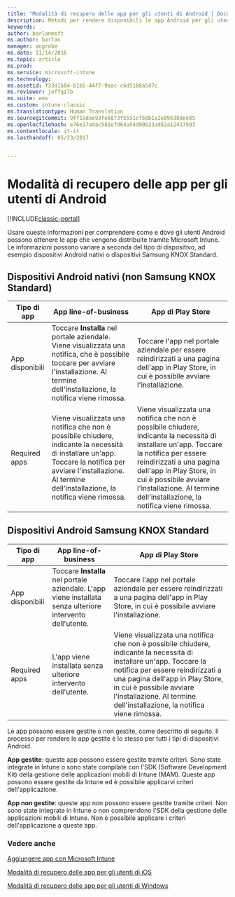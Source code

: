 ```yaml
---
title: "Modalità di recupero delle app per gli utenti di Android | Documentazione Microsoft"
description: Metodi per rendere disponibili le app Android per gli utenti finali
keywords: 
author: barlanmsft
ms.author: barlan
manager: angrobe
ms.date: 11/14/2016
ms.topic: article
ms.prod: 
ms.service: microsoft-intune
ms.technology: 
ms.assetid: f33d1684-b1b5-44f7-9aac-c6d5186a5d7c
ms.reviewer: jeffgilb
ms.suite: ems
ms.custom: intune-classic
ms.translationtype: Human Translation
ms.sourcegitcommit: 9ff1adae93fe6873f5551cf58b1a2e89638dee85
ms.openlocfilehash: e76e17adac581efd64a54d90b23ad52a12417593
ms.contentlocale: it-it
ms.lasthandoff: 05/23/2017


---
```



# <a name="how-your-android-users-get-their-apps"></a>Modalità di recupero delle app per gli utenti di Android

[!INCLUDE[classic-portal](../includes/classic-portal.md)]

Usare queste informazioni per comprendere come e dove gli utenti Android possono ottenere le app che vengono distribuite tramite Microsoft Intune. Le informazioni possono variare a seconda del tipo di dispositivo, ad esempio dispositivi Android nativi o dispositivi Samsung KNOX Standard.

## <a name="native-non-samsung-knox-standard-android-devices"></a>Dispositivi Android nativi (non Samsung KNOX Standard)

| Tipo di app | App line-of-business | App di Play Store  |
| ------------- |-------------| -----|
| App disponibili      | Toccare **Installa** nel portale aziendale. Viene visualizzata una notifica, che è possibile toccare per avviare l'installazione. Al termine dell'installazione, la notifica viene rimossa. | Toccare l'app nel portale aziendale per essere reindirizzati a una pagina dell'app in Play Store, in cui è possibile avviare l'installazione.|
| Required apps      | Viene visualizzata una notifica che non è possibile chiudere, indicante la necessità di installare un'app. Toccare la notifica per avviare l'installazione. Al termine dell'installazione, la notifica viene rimossa.    | Viene visualizzata una notifica che non è possibile chiudere, indicante la necessità di installare un'app. Toccare la notifica per essere reindirizzati a una pagina dell'app in Play Store, in cui è possibile avviare l'installazione. Al termine dell'installazione, la notifica viene rimossa. |

## <a name="samsung-knox-standard-android-devices"></a>Dispositivi Android Samsung KNOX Standard

| Tipo di app | App line-of-business | App di Play Store  |
| ------------- |-------------| -----|
| App disponibili      | Toccare **Installa** nel portale aziendale. L'app viene installata senza ulteriore intervento dell'utente. | Toccare l'app nel portale aziendale per essere reindirizzati a una pagina dell'app in Play Store, in cui è possibile avviare l'installazione.|
| Required apps      | L'app viene installata senza ulteriore intervento dell'utente.    | Viene visualizzata una notifica che non è possibile chiudere, indicante la necessità di installare un'app. Toccare la notifica per essere reindirizzati a una pagina dell'app in Play Store, in cui è possibile avviare l'installazione. Al termine dell'installazione, la notifica viene rimossa. |

Le app possono essere gestite o non gestite, come descritto di seguito. Il processo per rendere le app gestite è lo stesso per tutti i tipi di dispositivi Android.

**App gestite**: queste app possono essere gestite tramite criteri. Sono state integrate in Intune o sono state compilate con l'SDK (Software Development Kit) della gestione delle applicazioni mobili di Intune (MAM). Queste app possono essere gestite da Intune ed è possibile applicarvi criteri dell'applicazione.

**App non gestite**: queste app non possono essere gestite tramite criteri. Non sono state integrate in Intune o non comprendono l'SDK della gestione delle applicazioni mobili di Intune. Non è possibile applicare i criteri dell'applicazione a queste app.

### <a name="see-also"></a>Vedere anche
[Aggiungere app con Microsoft Intune](/intune-classic/deploy-use/add-apps)

[Modalità di recupero delle app per gli utenti di iOS](how-your-ios-users-get-their-apps.md)

[Modalità di recupero delle app per gli utenti di Windows](how-your-windows-users-get-their-apps.md)

